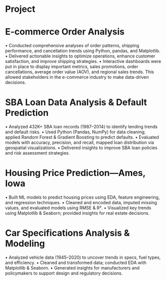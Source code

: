 # Project
# E-commerce Order Analysis
• Conducted comprehensive analyses of order patterns, shipping performance, and cancellation trends using Python, pandas, and Matplotlib.
• Delivered actionable insights to optimize operations, enhance customer satisfaction, and improve shipping strategies.
• Interactive dashboards were put in place to display important metrics, sales promotions, order cancellations, average order value (AOV), and regional sales trends. This allowed stakeholders in the e-commerce industry to make data-driven decisions.
# SBA Loan Data Analysis & Default Prediction
• Analyzed 432K+ SBA loan records (1987–2014) to identify lending trends and default risks.
• Used Python (Pandas, NumPy) for data cleaning; applied Random Forest & Gradient Boosting to predict defaults.
• Evaluated models with accuracy, precision, and recall, mapped loan distribution via geospatial visualizations.
• Delivered insights to improve SBA loan policies and risk assessment strategies.
# Housing Price Prediction—Ames, Iowa
• Built ML models to predict housing prices using EDA, feature engineering, and regression techniques.
• Cleaned and encoded data, imputed missing values, and evaluated models using RMSE & R².
• Visualized key trends using Matplotlib & Seaborn; provided insights for real estate decisions.
# Car Specifications Analysis & Modeling
• Analyzed vehicle data (1945–2020) to uncover trends in specs, fuel types, and efficiency.
• Cleaned and transformed data; conducted EDA with Matplotlib & Seaborn.
• Generated insights for manufacturers and policymakers to support design and regulatory decisions.
